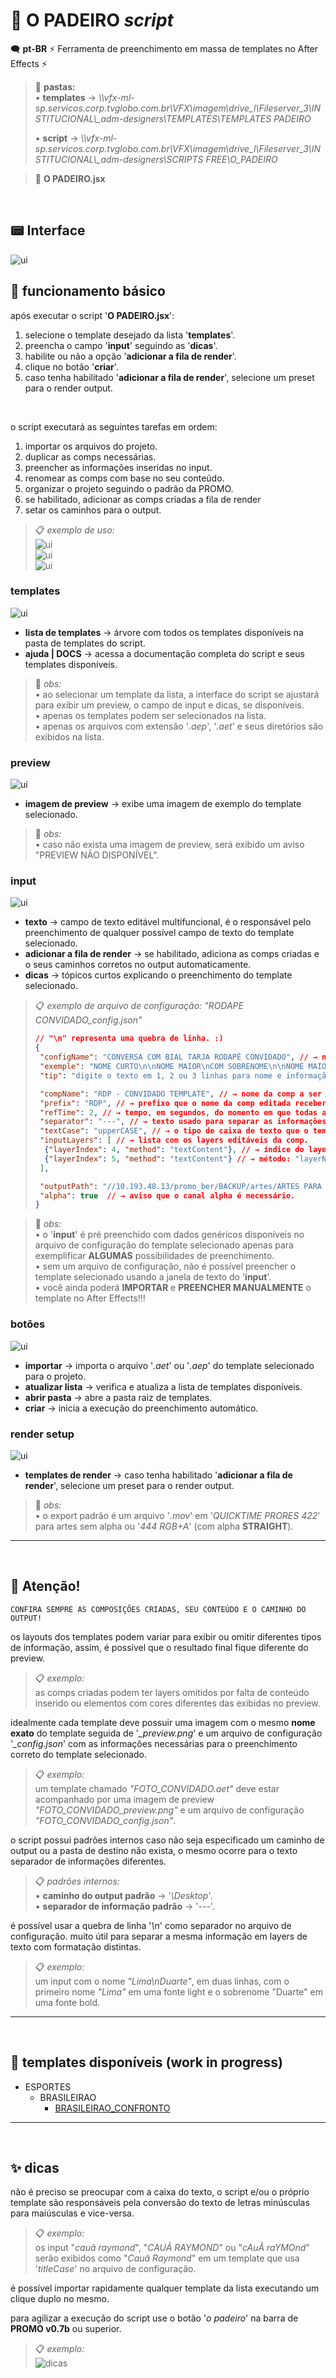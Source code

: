 # 🧾 O PADEIRO *script*

🗨️ **pt-BR** ⚡ Ferramenta de preenchimento em massa de templates no After Effects ⚡

> 📂 **pastas:**\
> • **templates** → *\\\\vfx-ml-sp.servicos.corp.tvglobo.com.br\VFX\imagem\drive_l\Fileserver_3\INSTITUCIONAL\\_adm-designers\TEMPLATES\TEMPLATES PADEIRO*
>
> • **script** → *\\\\vfx-ml-sp.servicos.corp.tvglobo.com.br\VFX\imagem\drive_l\Fileserver_3\INSTITUCIONAL\\_adm-designers\SCRIPTS FREE\O_PADEIRO*

> 📑 **O PADEIRO.jsx**

<br/>

## 📟 Interface

![ui](images/o_padeiro_ui.png)

## 📍 funcionamento básico

após executar o script '**O PADEIRO.jsx**':

1. selecione o template desejado da lista '**templates**'.
2. preencha o campo '**input**' seguindo as '**dicas**'.
3. habilite ou não a opção '**adicionar a fila de render**'.
4. clique no botão '**criar**'.
5. caso tenha habilitado '**adicionar a fila de render**', selecione um preset para o render output.

<br/>

o script executará as seguintes tarefas em ordem:

1. importar os arquivos do projeto.
2. duplicar as comps necessárias.
3. preencher as informações inseridas no input.
4. renomear as comps com base no seu conteúdo.
5. organizar o projeto seguindo o padrão da PROMO.
6. se habilitado, adicionar as comps criadas a fila de render
7. setar os caminhos para o output.

> 📋 *exemplo de uso:*\
> ![ui](gifs/ui_1.gif)\
> ![ui](gifs/ui_2.gif)\
> ![ui](gifs/ui_3.gif)

### templates

![ui](images/templates_ui.png)

- **lista de templates** → árvore com todos os templates disponíveis na pasta de templates do script.
- **ajuda | DOCS** → acessa a documentação completa do script e seus templates disponíveis.

> 🚩 *obs:*\
> • ao selecionar um template da lista, a interface do script se ajustará para exibir um preview, o campo de input e dicas, se disponíveis.\
> • apenas os templates podem ser selecionados na lista.\
> • apenas os arquivos com extensão '*.aep*', '*.aet*' e seus diretórios são exibidos na lista.

### preview

![ui](images/preview_ui.png)

- **imagem de preview** → exibe uma imagem de exemplo do template selecionado.

> 🚩 *obs:*\
> • caso não exista uma imagem de preview, será exibido um aviso "PREVIEW NÃO DISPONÍVEL".

### input

![ui](images/input_ui.png)

- **texto** → campo de texto editável multifuncional, é o responsável pelo preenchimento de qualquer possível campo de texto do template selecionado.
- **adicionar a fila de render** → se habilitado, adiciona as comps criadas e o seus caminhos corretos no output automaticamente.
- **dicas** → tópicos curtos explicando o preenchimento do template selecionado.

> 📋 *exemplo de arquivo de configuração:* *"RODAPE CONVIDADO_config.json"*
>
> ```json
> // "\n" representa uma quebra de linha. :)
> {
>  "configName": "CONVERSA COM BIAL TARJA RODAPÉ CONVIDADO", // → nome da configuração.
>  "exemple": "NOME CURTO\n\nNOME MAIOR\nCOM SOBRENOME\n\nNOME MAIOR\nCOM SOBRENOME\n---\nINFORMAÇÃO", // → texto de exemplo do input.
>  "tip": "digite o texto em 1, 2 ou 3 linhas para nome e informação.\n\nuse 1 linha com '---' para separar nome e informação.\n\nuse 1 linha vazia para separar mais de 1 versão do mesmo template selecionado.\n\nuse os controles nos efeitos do layer 'ctrl'.", // → texto com as dicas de preenchimento.
>
>  "compName": "RDP - CONVIDADO TEMPLATE", // → nome da comp a ser editada.
>  "prefix": "RDP", // → prefixo que o nome da comp editada receberá.
>  "refTime": 2, // → tempo, em segundos, do momento em que todas as infos preenchidas estão visíveis na comp.
>  "separator": "---", // → texto usado para separar as informações de tipos diferentes.
>  "textCase": "upperCASE", // → o tipo de caixa de texto que o template deve receber: "upperCASE", "lowerCase" ou "titleCase".
>  "inputLayers": [ // → lista com os layers editáveis da comp.
>   {"layerIndex": 4, "method": "textContent"}, // → índice do layer: 1, 2, 3, etc.
>   {"layerIndex": 5, "method": "textContent"} // → método: "layerName" renomeia o layer ou "textContent" preenche o conteúdo de um layer de texto.
>  ],
>
>  "outputPath": "//10.193.48.13/promo_ber/BACKUP/artes/ARTES PARA EDICAO/CONVERSA COM BIAL/CONVIDADOS", // → caminho padrão do output.
>  "alpha": true  // → aviso que o canal alpha é necessário.
> }
> ```

> 🚩 *obs:*\
> • o '**input**' é pré preenchido com dados genéricos disponíveis no arquivo de configuração do template selecionado apenas para exemplificar **ALGUMAS** possibilidades de preenchimento.\
> • sem um arquivo de configuração, não é possível preencher o template selecionado usando a janela de texto do '**input**'.\
> • você ainda poderá **IMPORTAR** e **PREENCHER MANUALMENTE** o template no After Effects!!!

### botões

![ui](images/botoes_ui.png)

- **importar** → importa o arquivo '*.aet*' ou '*.aep*' do template selecionado para o projeto.
- **atualizar lista** → verifica e atualiza a lista de templates disponíveis.
- **abrir pasta** → abre a pasta raiz de templates.
- **criar** → inicia a execução do preenchimento automático.

### render setup

![ui](images/render_ui.png)

- **templates de render** → caso tenha habilitado '**adicionar a fila de render**', selecione um preset para o render output.

> 🚩 *obs:*\
> • o export padrão é um arquivo '*.mov*' em '*QUICKTIME PRORES 422*' para artes sem alpha ou '*444 RGB+A*' (com alpha **STRAIGHT**).

---

<br/>

## 🚨 Atenção!

`CONFIRA SEMPRE AS COMPOSIÇÕES CRIADAS, SEU CONTEÚDO E O CAMINHO DO OUTPUT!`

os layouts dos templates podem variar para exibir ou omitir diferentes tipos de informação, assim, é possível que o resultado final fique diferente do preview.
> 📋 *exemplo:*\
> as comps criadas podem ter layers omitidos por falta de conteúdo inserido ou elementos com cores diferentes das exibidas no preview.

idealmente cada template deve possuir uma imagem com o mesmo **nome exato** do template seguida de '*_preview.png*' e um arquivo de configuração '*_config.json*' com as informações necessárias para o preenchimento correto do template selecionado.
> 📋 *exemplo:*\
> um template chamado *"FOTO_CONVIDADO.aet"* deve estar acompanhado por uma imagem de preview *"FOTO_CONVIDADO_preview.png"* e um arquivo de configuração *"FOTO_CONVIDADO_config.json"*.

o script possui padrões internos caso não seja especificado um caminho de output ou a pasta de destino não exista, o mesmo ocorre para o texto separador de informações diferentes.

> 📋 *padrões internos:*\
> • **caminho do output padrão** → '*\Desktop*'.\
> • **separador de informação padrão** → '*---*'.

é possível usar a quebra de linha '*\n*' como separador no arquivo de configuração. muito útil para separar a mesma informação em layers de texto com formatação distintas.

> 📋 *exemplo:*\
> um input com o nome *"Lima\nDuarte"*, em duas linhas, com o primeiro nome *"Lima"* em uma fonte light e o sobrenome "Duarte" em uma fonte bold.

---

<br/>

## 📄 templates disponíveis (work in progress)

- ESPORTES
  - BRASILEIRAO
    - [BRASILEIRAO_CONFRONTO](templates_disponiveis/BRASILEIRAO_CONFRONTO.md)

---

<br/>

## ✨ dicas

não é preciso se preocupar com a caixa do texto, o script e/ou o próprio template são responsáveis pela conversão do texto de letras minúsculas para maiúsculas e vice-versa.

> 📋 *exemplo:*\
> os input "*cauã raymond*", "*CAUÃ RAYMOND*" ou "*cAuÃ raYMOnd*" serão exibidos como "*Cauã Raymond*" em um template que usa '*titleCase*' no arquivo de configuração.

é possível importar rapidamente qualquer template da lista executando um clique duplo no mesmo.

para agilizar a execução do script use o botão '*o padeiro*' na barra de **PROMO v0.7b** ou superior.

> 📋 *exemplo:*\
> ![dicas](gifs/dica_1.gif)
